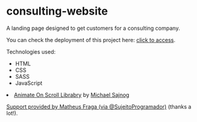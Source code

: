 # consulting-website
A landing page designed to get customers for a consulting company.

You can check the deployment of this project here: <a href="https://consulting-website-sigma.vercel.app/" target="_blank">click to access</a>.

Technologies used:

<ul>
<li>HTML</li>
<li>CSS</li>
<li>SASS</li>
<li>JavaScript</ul>
<li><a href="https://michalsnik.github.io/aos/" target="_blank">Animate On Scroll Librabry</a> by <a href="https://github.com/michalsnik" target="_blank">Michael Sajnog</a</li>
</ul><br>

Support provided by <a href="https://github.com/devfraga">Matheus Fraga (via @SujeitoProgramador)</a> (thanks a lot!).

